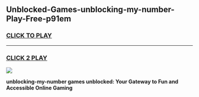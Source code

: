 
## Unblocked-Games-unblocking-my-number-Play-Free-p91em
<h3>
<a href="https://premium76.site?title=unblocking-my-number&ref=10A">CLICK TO PLAY</a></h3>
<hr>

<h3>
<a href="https://premium76.site?title=unblocking-my-number&ref=10A">CLICK 2 PLAY</a>
  
</h3>

<a href="https://premium76.site?title=unblocking-my-number&ref=10A"><img src="https://clearcache.store/games.png"></a>


**unblocking-my-number games unblocked: Your Gateway to Fun and Accessible Online Gaming**
